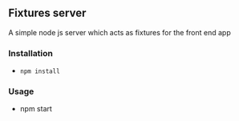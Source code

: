 ## Fixtures server

A simple node js server which acts as fixtures for the front end app

### Installation

- `npm install`

### Usage

- npm start
